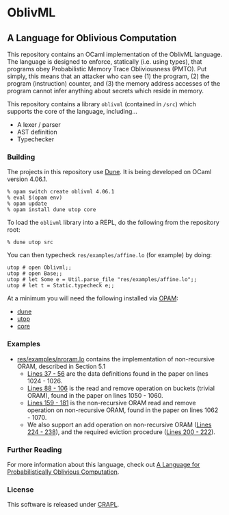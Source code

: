# OblivML

## A Language for Oblivious Computation

This repository contains an OCaml implementation of the OblivML language. The language is designed to enforce, statically (i.e. using types), that programs obey Probabilistic Memory Trace Obliviousness (PMTO). Put simply, this means that an attacker who can see (1) the program, (2) the program (instruction) counter, and (3) the memory address accesses of the program cannot infer anything about secrets which reside in memory.

This repository contains a library `oblivml` (contained in `/src`) which supports the core of the language, including...
  * A lexer / parser
  * AST definition
  * Typechecker

### Building

The projects in this repository use [Dune](https://github.com/ocaml/dune). It is being developed
on OCaml version 4.06.1.

```
% opam switch create oblivml 4.06.1
% eval $(opam env)
% opam update
% opam install dune utop core
```

To load the `oblivml` library into a REPL, do the following from the repository root:

```
% dune utop src
```

You can then typecheck `res/examples/affine.lo` (for example) by doing:

```
utop # open Oblivml;;
utop # open Base;;
utop # let Some e = Util.parse_file "res/examples/affine.lo";;
utop # let t = Static.typecheck e;;
```

At a minimum you will need the following installed via [OPAM](https://opam.ocaml.org/):

* [dune](https://github.com/ocaml/dune)
* [utop](https://github.com/diml/utop)
* [core](https://github.com/janestreet/core)

### Examples

* [res/examples/nroram.lo](res/examples/nroram.lo) contains the implementation of non-recursive ORAM, described in Section 5.1
  + [Lines 37 - 56](res/examples/nroram.lo#L37) are the data definitions found in the paper on lines 1024 - 1026.
  + [Lines 88 - 106](res/examples/nroram.lo#L88) is the read and remove operation on buckets (trivial ORAM), found in the paper on lines 1050 - 1060.
  + [Lines 159 - 181](res/examples/nroram.lo#L159) is the non-recursive ORAM read and remove operation on non-recursive ORAM, found in the paper on lines 1062 - 1070.
  + We also support an add operation on non-recursive ORAM ([Lines 224 - 238](res/examples/nroram.lo#L224)), and the required eviction procedure ([Lines 200 - 222](res/examples/nroram.lo#L159)).

### Further Reading

For more information about this language, check out [A Language for Probabilistically Oblivious Computation](https://arxiv.org/pdf/1711.09305.pdf).

### License

This software is released under [CRAPL](http://matt.might.net/articles/crapl/).
